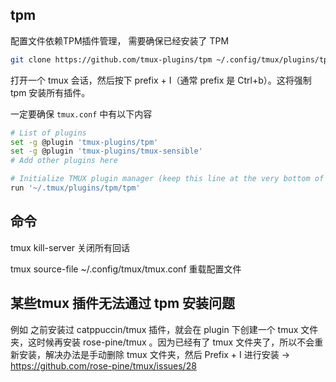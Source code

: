 ## tpm

配置文件依赖TPM插件管理， 需要确保已经安装了 TPM

```sh
git clone https://github.com/tmux-plugins/tpm ~/.config/tmux/plugins/tpm
```

打开一个 tmux 会话，然后按下 prefix + I（通常 prefix 是 Ctrl+b）。这将强制 tpm 安装所有插件。

一定要确保 `tmux.conf` 中有以下内容

```sh
# List of plugins
set -g @plugin 'tmux-plugins/tpm'
set -g @plugin 'tmux-plugins/tmux-sensible'
# Add other plugins here

# Initialize TMUX plugin manager (keep this line at the very bottom of tmux.conf)
run '~/.tmux/plugins/tpm/tpm'
```

## 命令

tmux kill-server 关闭所有回话

tmux source-file ~/.config/tmux/tmux.conf 重载配置文件

## 某些tmux 插件无法通过 tpm 安装问题

例如 之前安装过 catppuccin/tmux 插件，就会在 plugin 下创建一个 tmux 文件夹，这时候再安装 rose-pine/tmux 。因为已经有了 tmux 文件夹了，所以不会重新安装，解决办法是手动删除 tmux 文件夹，然后 Prefix + I 进行安装 -> https://github.com/rose-pine/tmux/issues/28
